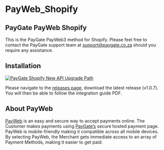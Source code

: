 # PayWeb_Shopify
## PayGate PayWeb Shopify

This is the PayGate PayWeb3 method for Shopify. Please feel free to contact the PayGate support team at support@paygate.co.za should you require any assistance.

## Installation
[![PayGate Shopify New API Upgrade Path](https://appinlet.com/wp-content/uploads/2022/07/PayGate-Shopify-New-API-Upgrade-Path.jpg)](https://www.youtube.com/watch?v=H4zmwi5fQ6I "PayGate Shopify New API Upgrade Path")

Please navigate to the [releases page](https://github.com/PayGate/PayWeb_Shopify/releases), download the latest release (v1.0.7). You will then be able to follow the integration guide PDF.

## About PayWeb

[PayWeb](https://www.paygate.co.za/paygate-products/payweb/) is an easy and secure way to accept payments online. The Customer makes payments using [PayGate’s](https://www.paygate.co.za/) secure hosted payment page. PayWeb is mobile-friendly making it compatible across all mobile devices. By selecting PayWeb, the Merchant gets immediate access to an array of Payment Methods, making it easier to get paid.
